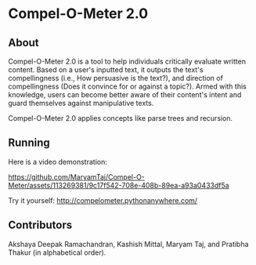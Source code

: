 # Compel-O-Meter 2.0

## About

Compel-O-Meter 2.0 is a tool to help individuals critically evaluate written content. Based on a user's inputted text, it outputs the text's compellingness (i.e., How persuasive is the text?), and direction of compellingness (Does it convince for or against a topic?). Armed with this knowledge, users can become better aware of their content's intent and guard themselves against manipulative texts. 

Compel-O-Meter 2.0 applies concepts like parse trees and recursion.

## Running
Here is a video demonstration: 




https://github.com/MaryamTaj/Compel-O-Meter/assets/113269381/9c17f542-708e-408b-89ea-a93a0433df5a



Try it yourself: http://compelometer.pythonanywhere.com/ 


## Contributors

Akshaya Deepak Ramachandran, Kashish Mittal, Maryam Taj, and Pratibha Thakur (in alphabetical order).

 
